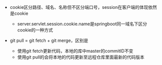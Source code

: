 - cookie区分路径、域名、名称但不区分端口号，session在客户端的体现依然是cookie
	- server.servlet.session.cookie.name是springboot同一域名下区分cookie的一种方式

- git pull = git fetch + git merge，区别是
	- 使用git fetch更新代码，本地的库中master的commitID不变
	- 使用git pull的会将本地的代码更新至远程仓库里面最新的代码版本